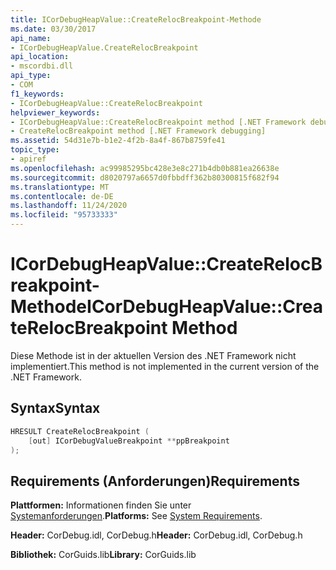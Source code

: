 ```yaml
---
title: ICorDebugHeapValue::CreateRelocBreakpoint-Methode
ms.date: 03/30/2017
api_name:
- ICorDebugHeapValue.CreateRelocBreakpoint
api_location:
- mscordbi.dll
api_type:
- COM
f1_keywords:
- ICorDebugHeapValue::CreateRelocBreakpoint
helpviewer_keywords:
- ICorDebugHeapValue::CreateRelocBreakpoint method [.NET Framework debugging]
- CreateRelocBreakpoint method [.NET Framework debugging]
ms.assetid: 54d31e7b-b1e2-4f2b-8a4f-867b8759fe41
topic_type:
- apiref
ms.openlocfilehash: ac99985295bc428e3e8c271b4db0b881ea26638e
ms.sourcegitcommit: d8020797a6657d0fbbdff362b80300815f682f94
ms.translationtype: MT
ms.contentlocale: de-DE
ms.lasthandoff: 11/24/2020
ms.locfileid: "95733333"
---
```

# <a name="icordebugheapvaluecreaterelocbreakpoint-method"></a><span data-ttu-id="97a54-102">ICorDebugHeapValue::CreateRelocBreakpoint-Methode</span><span class="sxs-lookup"><span data-stu-id="97a54-102">ICorDebugHeapValue::CreateRelocBreakpoint Method</span></span>

<span data-ttu-id="97a54-103">Diese Methode ist in der aktuellen Version des .NET Framework nicht implementiert.</span><span class="sxs-lookup"><span data-stu-id="97a54-103">This method is not implemented in the current version of the .NET Framework.</span></span>  
  
## <a name="syntax"></a><span data-ttu-id="97a54-104">Syntax</span><span class="sxs-lookup"><span data-stu-id="97a54-104">Syntax</span></span>  
  
```cpp  
HRESULT CreateRelocBreakpoint (  
    [out] ICorDebugValueBreakpoint **ppBreakpoint  
);  
```  
  
## <a name="requirements"></a><span data-ttu-id="97a54-105">Requirements (Anforderungen)</span><span class="sxs-lookup"><span data-stu-id="97a54-105">Requirements</span></span>  

 <span data-ttu-id="97a54-106">**Plattformen:** Informationen finden Sie unter [Systemanforderungen](../../get-started/system-requirements.md).</span><span class="sxs-lookup"><span data-stu-id="97a54-106">**Platforms:** See [System Requirements](../../get-started/system-requirements.md).</span></span>  
  
 <span data-ttu-id="97a54-107">**Header:** CorDebug.idl, CorDebug.h</span><span class="sxs-lookup"><span data-stu-id="97a54-107">**Header:** CorDebug.idl, CorDebug.h</span></span>  
  
 <span data-ttu-id="97a54-108">**Bibliothek:** CorGuids.lib</span><span class="sxs-lookup"><span data-stu-id="97a54-108">**Library:** CorGuids.lib</span></span>
